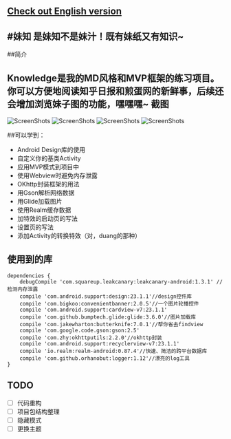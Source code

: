 [Check out English version](README_en.md)
--

#妹知
是妹知不是妹汁！既有妹纸又有知识~
---

##简介

Knowledge是我的MD风格和MVP框架的练习项目。你可以方便地阅读知乎日报和煎蛋网的新鲜事，后续还会增加浏览妹子图的功能，嘿嘿嘿~
截图
---
![ScreenShots](screenshots/girl.jpg)
![ScreenShots](screenshots/main.jpg)
![ScreenShots](screenshots/detail.jpg)
![ScreenShots](screenshots/menu.jpg)

##可以学到：

- Android Design库的使用
- 自定义你的基类Activity
- 应用MVP模式到项目中
- 使用Webview时避免内存泄露
- OKhttp封装框架的用法
- 用Gson解析网络数据
- 用Glide加载图片
- 使用Realm缓存数据
- 加特效的启动页的写法
- 设置页的写法
- 添加Activity的转换特效（对，duang的那种）

## 使用到的库

    dependencies {
        debugCompile 'com.squareup.leakcanary:leakcanary-android:1.3.1' //检测内存泄露
        compile 'com.android.support:design:23.1.1'//design控件库
        compile 'com.bigkoo:convenientbanner:2.0.5'//一个图片轮播控件
        compile 'com.android.support:cardview-v7:23.1.1'
        compile 'com.github.bumptech.glide:glide:3.6.0'//图片加载库
        compile 'com.jakewharton:butterknife:7.0.1'//帮你省去findview
        compile 'com.google.code.gson:gson:2.5'
        compile 'com.zhy:okhttputils:2.2.0'//okhttp封装
        compile 'com.android.support:recyclerview-v7:23.1.1'
        compile 'io.realm:realm-android:0.87.4'//快速、简洁的跨平台数据库
        compile 'com.github.orhanobut:logger:1.12'//漂亮的log工具
    }

## TODO

- [ ] 代码重构
- [ ] 项目包结构整理
- [ ] 隐藏模式
- [ ] 更换主题

